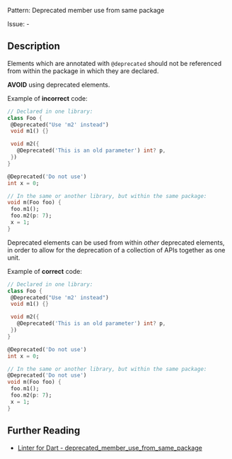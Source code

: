 Pattern: Deprecated member use from same package

Issue: -

## Description

Elements which are annotated with `@deprecated` should not be referenced from
within the package in which they are declared.

**AVOID** using deprecated elements.

Example of **incorrect** code:
```dart
// Declared in one library:
class Foo {
 @Deprecated("Use 'm2' instead")
 void m1() {}

 void m2({
   @Deprecated('This is an old parameter') int? p,
 })
}

@Deprecated('Do not use')
int x = 0;

// In the same or another library, but within the same package:
void m(Foo foo) {
 foo.m1();
 foo.m2(p: 7);
 x = 1;
}
```

Deprecated elements can be used from within _other_ deprecated elements, in
order to allow for the deprecation of a collection of APIs together as one unit.

Example of **correct** code:
```dart
// Declared in one library:
class Foo {
 @Deprecated("Use 'm2' instead")
 void m1() {}

 void m2({
   @Deprecated('This is an old parameter') int? p,
 })
}

@Deprecated('Do not use')
int x = 0;

// In the same or another library, but within the same package:
@Deprecated('Do not use')
void m(Foo foo) {
 foo.m1();
 foo.m2(p: 7);
 x = 1;
}
```

## Further Reading

* [Linter for Dart - deprecated_member_use_from_same_package](https://dart-lang.github.io/linter/lints/deprecated_member_use_from_same_package.html)